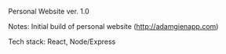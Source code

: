 Personal Website ver. 1.0

Notes: Initial build of personal website (http://adamgienapp.com)

Tech stack:
React, Node/Express